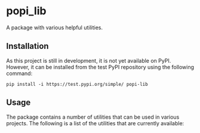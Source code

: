 # popi_lib

A package with various helpful utilities.

## Installation

As this project is still in development, it is not yet available on PyPI. However, it can be installed from the test
PyPI repository using the following command:

```shell
pip install -i https://test.pypi.org/simple/ popi-lib
```

## Usage

The package contains a number of utilities that can be used in various projects. The following is a list of the
utilities that are currently available:
